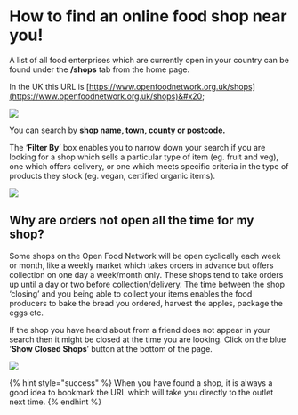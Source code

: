 # How to find an online food shop near you!

A list of all food enterprises which are currently open in your country can be found under the **/shops** tab from the home page.&#x20;

In the UK this URL is [https://www.openfoodnetwork.org.uk/shops](https://www.openfoodnetwork.org.uk/shops)&#x20;

![](https://lh6.googleusercontent.com/9rSox0x4H\_A7tlOHbKW19Zq1g1gnLwp5wObbFsMEiuillQ\_tA6O-bQS-tER58YSf1O-uzpAzf\_ihFPbKSWCoaS8jdjcad\_7cA4ctusw42NUBhmZpGnwpgG8lSCUeHEdBjyccMYOK)

You can search by **shop name, town, county or postcode.** &#x20;

The ‘**Filter By**’ box enables you to narrow down your search if you are looking for a shop which sells a particular type of item (eg. fruit and veg), one which offers delivery, or one which meets specific criteria in the type of products they stock (eg. vegan, certified organic items).

![](https://lh3.googleusercontent.com/dnm2kRMzJiL6vqv-kmxxzInW7WRW3khGBasMLY3QIXdJle4484Yoqsbhj74AV1zN4KI1qbo4igEFDdKdg03KJHtjxn3uh8RZ0TFdZHdVNjrKvilchQwNZBHvxp8xNAdVhndMarsG)

## Why are orders not open all the time for my shop?

Some shops on the Open Food Network will be open cyclically each week or month, like a weekly market which takes orders in advance but offers collection on one day a week/month only.  These shops tend to take orders up until a day or two before collection/delivery. The time between the shop ‘closing’ and you being able to collect your items enables the food producers to bake the bread you ordered, harvest the apples, package the eggs etc.

If the shop you have heard about from a friend does not appear in your search then it might be closed at the time you are looking.  Click on the blue ‘**Show Closed Shops**’ button at the bottom of the page.

![](https://lh4.googleusercontent.com/M2hcTHUJoLgk5HcFao-Q42IhObxOA3E0g3FpTSW9-2e1YISopqIuOmrplJbD34t\_V2o0mOkQpB8pKDFs05XMSLnGnA3IOJ9eclimVSf4gEcSPQ8TZwrVqaIRLXOsQlnHQQcUaId0)

{% hint style="success" %}
When you have found a shop, it is always a good idea to bookmark the URL which will take you directly to the outlet next time.
{% endhint %}
